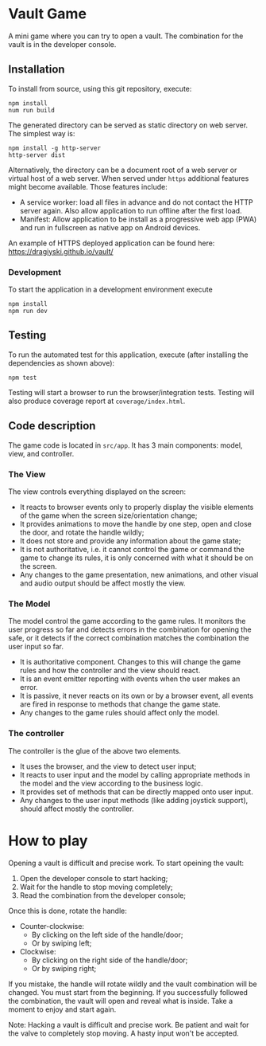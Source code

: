 # Vault Game

A mini game where you can try to open a vault. The combination for the vault is in the developer console.

## Installation

To install from source, using this git repository, execute:

```
npm install
num run build
```

The generated directory can be served as static directory on web server. The simplest way is:

```
npm install -g http-server
http-server dist
```

Alternatively, the directory can be a document root of a web server or virtual host of a web server. When served under `https` additional features might become available. Those features include:

* A service worker: load all files in advance and do not contact the HTTP server again. Also allow application to run offline after the first load.
* Manifest: Allow application to be install as a progressive web app (PWA) and run in fullscreen as native app on Android devices.

An example of HTTPS deployed application can be found here: https://dragiyski.github.io/vault/

### Development

To start the application in a development environment execute

```
npm install
npm run dev
```

## Testing

To run the automated test for this application, execute (after installing the dependencies as shown above):

```
npm test
```

Testing will start a browser to run the browser/integration tests. Testing will also produce coverage report at `coverage/index.html`.

## Code description

The game code is located in `src/app`. It has 3 main components: model, view, and controller.

### The View

The view controls everything displayed on the screen:

* It reacts to browser events only to properly display the visible elements of the game when the screen size/orientation change;
* It provides animations to move the handle by one step, open and close the door, and rotate the handle wildly;
* It does not store and provide any information about the game state;
* It is not authoritative, i.e. it cannot control the game or command the game to change its rules, it is only concerned with what it should be on the screen.
* Any changes to the game presentation, new animations, and other visual and audio output should be affect mostly the view.

### The Model

The model control the game according to the game rules. It monitors the user progress so far and detects errors in the combination for opening the safe, or it detects if the correct combination matches the combination the user input so far.

* It is authoritative component. Changes to this will change the game rules and how the controller and the view should react.
* It is an event emitter reporting with events when the user makes an error.
* It is passive, it never reacts on its own or by a browser event, all events are fired in response to methods that change the game state.
* Any changes to the game rules should affect only the model.

### The controller

The controller is the glue of the above two elements.

* It uses the browser, and the view to detect user input;
* It reacts to user input and the model by calling appropriate methods in the model and the view according to the business logic.
* It provides set of methods that can be directly mapped onto user input.
* Any changes to the user input methods (like adding joystick support), should affect mostly the controller.

# How to play

Opening a vault is difficult and precise work. To start opeining the vault:

1. Open the developer console to start hacking;
2. Wait for the handle to stop moving completely;
3. Read the combination from the developer console;

Once this is done, rotate the handle:

* Counter-clockwise:
  * By clicking on the left side of the handle/door;
  * Or by swiping left;
* Clockwise:
  * By clicking on the right side of the handle/door;
  * Or by swiping right;

If you mistake, the handle will rotate wildly and the vault combination will be changed. You must start from the beginning.
If you successfully followed the combination, the vault will open and reveal what is inside. Take a moment to enjoy and start again.

Note: Hacking a vault is difficult and precise work. Be patient and wait for the valve to completely stop moving. A hasty input won't be accepted.
